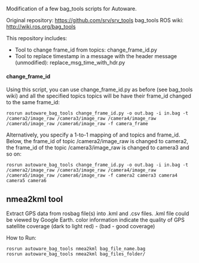 Modification of a few bag_tools scripts for Autoware.

Original repository: https://github.com/srv/srv_tools
bag_tools ROS wiki: http://wiki.ros.org/bag_tools

This repository includes:
- Tool to change frame_id from topics: change_frame_id.py
- Tool to replace timestamp in a message with the header message (unmodified): replace_msg_time_with_hdr.py

#### change_frame_id

Using this script, you can use change_frame_id.py as before (see bag_tools wiki) and all the specified topics topics will be have their frame_id changed to the same frame_id:
```
rosrun autoware_bag_tools change_frame_id.py -o out.bag -i in.bag -t /camera2/image_raw /camera3/image_raw /camera4/image_raw /camera5/image_raw /camera6/image_raw -f camera_frame
```
Alternatively, you specify a 1-to-1 mapping of and topics and frame_id. Below, the frame_id of topic /camera2/image_raw is changed to camera2, the frame_id of the topic /camera3/image_raw is changed to camera3 and so on:
```
rosrun autoware_bag_tools change_frame_id.py -o out.bag -i in.bag -t /camera2/image_raw /camera3/image_raw /camera4/image_raw /camera5/image_raw /camera6/image_raw -f camera2 camera3 camera4 camera5 camera6
```

## nmea2kml tool 
Extract GPS data from rosbag file(s) into .kml and .csv files. 
.kml file could be viewed by Google Earth. color information indicate the quality of GPS satellite coverage (dark to light red) - (bad - good coverage) 

How to Run: 

```
rosrun autoware_bag_tools nmea2kml bag_file_name.bag
rosrun autoware_bag_tools nmea2kml bag_files_folder/
```
